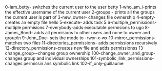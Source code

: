 0-iam_betty- switches the current user to the user betty
1-who_am_i-prints the effective username of the current user
2-groups - prints all the groups the current user is part of
3-new_owner- changes file ownership
4-empty- creates an empty file hello
5-execute- adds task 5
6-multiple_permissions-multiple permisions
7-everybody-adds executable permisions to ugo
8-James_Bond- adds all permisions to other users and none to owner and group\n
9-John_Doe- sets the mode to -rwxr-x-wx
10-mirror_permissions- matches two files
11-directories_permissions- adds permissions recursively
12-directory_permissions-creates new file and adds permissionss
13-change_group--changes group ownership
100-change_owner_and_group-changes group and individual ownerships
101-symbolic_link_permissions-changes permissin ans symbolic link
102-if_only-guillaume
